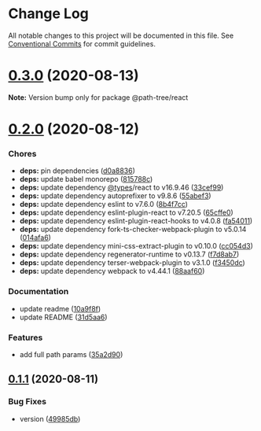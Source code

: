 # Change Log

All notable changes to this project will be documented in this file.
See [Conventional Commits](https://conventionalcommits.org) for commit guidelines.

<a name="0.3.0"></a>
# [0.3.0](https://github.com/Himenon/path-tree/compare/v0.2.0...v0.3.0) (2020-08-13)

**Note:** Version bump only for package @path-tree/react





<a name="0.2.0"></a>
# [0.2.0](https://github.com/Himenon/path-tree/compare/v0.1.1...v0.2.0) (2020-08-12)


### Chores

* **deps:** pin dependencies ([d0a8836](https://github.com/Himenon/path-tree/commit/d0a8836))
* **deps:** update babel monorepo ([815788c](https://github.com/Himenon/path-tree/commit/815788c))
* **deps:** update dependency [@types](https://github.com/types)/react to v16.9.46 ([33cef99](https://github.com/Himenon/path-tree/commit/33cef99))
* **deps:** update dependency autoprefixer to v9.8.6 ([55abef3](https://github.com/Himenon/path-tree/commit/55abef3))
* **deps:** update dependency eslint to v7.6.0 ([8b4f7cc](https://github.com/Himenon/path-tree/commit/8b4f7cc))
* **deps:** update dependency eslint-plugin-react to v7.20.5 ([65cffe0](https://github.com/Himenon/path-tree/commit/65cffe0))
* **deps:** update dependency eslint-plugin-react-hooks to v4.0.8 ([fa54011](https://github.com/Himenon/path-tree/commit/fa54011))
* **deps:** update dependency fork-ts-checker-webpack-plugin to v5.0.14 ([014afa6](https://github.com/Himenon/path-tree/commit/014afa6))
* **deps:** update dependency mini-css-extract-plugin to v0.10.0 ([cc054d3](https://github.com/Himenon/path-tree/commit/cc054d3))
* **deps:** update dependency regenerator-runtime to v0.13.7 ([f7d8ab7](https://github.com/Himenon/path-tree/commit/f7d8ab7))
* **deps:** update dependency terser-webpack-plugin to v3.1.0 ([f3450dc](https://github.com/Himenon/path-tree/commit/f3450dc))
* **deps:** update dependency webpack to v4.44.1 ([88aaf60](https://github.com/Himenon/path-tree/commit/88aaf60))


### Documentation

* update readme ([10a9f8f](https://github.com/Himenon/path-tree/commit/10a9f8f))
* update README ([31d5aa6](https://github.com/Himenon/path-tree/commit/31d5aa6))


### Features

* add full path params ([35a2d90](https://github.com/Himenon/path-tree/commit/35a2d90))





<a name="0.1.1"></a>
## [0.1.1](https://github.com/Himenon/path-tree/compare/v1.0.2...v0.1.1) (2020-08-11)


### Bug Fixes

* version ([49985db](https://github.com/Himenon/path-tree/commit/49985db))
